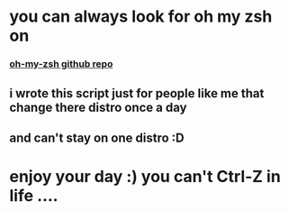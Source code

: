 # you can always look for oh my zsh on 
### [oh-my-zsh github repo](https://github.com/ohmyzsh/ohmyzsh)
## i wrote this script just for people like me that change there distro once a day
## and can't stay on one distro :D





# enjoy your day :) you can't Ctrl-Z in life .... 

